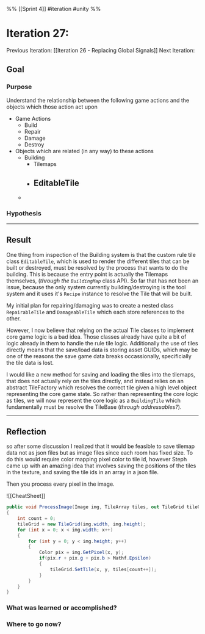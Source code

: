 %%
[[Sprint 4]] #iteration #unity
%%
# Iteration 27:
Previous Iteration: [[Iteration 26 - Replacing Global Signals]]
Next Iteration: 


## Goal


### Purpose
Understand the relationship between the following game actions and the objects which those action act upon
- Game Actions
	- Build
	- Repair
	- Damage
	- Destroy
- Objects which are related (in any way) to these actions
	- Building
		- Tilemaps
		- EditableTile
			- 
	- 

### Hypothesis


----
## Result

One thing from inspection of the Building system is that the custom rule tile class `EditableTile`, which is used to render the different tiles that can be built or destroyed, must be resolved by the process that wants to do the building.  This is because the entry point is actually the Tilemaps themselves, (*through the `BuildingMap`* class API).  So far that has not been an issue, because the only system currently building/destroying is the tool system and it uses it's `Recipe` instance to resolve the Tile that will be built.  

My initial plan for repairing/damaging was to create a nested class `RepairableTile` and `DamageableTile` which each store references to the other.  

However, I now believe that relying on the actual Tile classes to implement core game logic is a bad idea.  Those classes already have quite a bit of logic already in them to handle the rule tile logic.  Additionally the use of tiles directly means that the save/load data is storing asset GUIDs, which may be one of the reasons the save game data breaks occassionally, specificially the tile data is lost.

I would like a new method for saving and loading the tiles into the tilemaps, that does not actually rely on the tiles directly, and instead relies on an abstract TileFactory which resolves the correct tile given a high level object representing the core game state.  So rather than representing the core logic as tiles, we will now represent the core logic as a `BuildingTile` which fundamentally must be resolve the TileBase (*through addressables?*).


----
## Reflection

so after some discussion I realized that it would be feasible to save tilemap data not as json files but as image files since each room has fixed size.  To do this would require color mapping pixel color to tile id, however Steph came up with an amazing idea that involves saving the positions of the tiles in the texture, and saving the tile ids in an array in a json file.

Then you process every pixel in the image.  

![[CheatSheet]]
```cs
public void ProcessImage(Image img, TileArray tiles, out TileGrid tileGrid)
{
	int count = 0;
	tileGrid = new TileGrid(img.width, img.height);
	for (int x = 0; x < img.width; x++)
	{
		for (int y = 0; y < img.height; y++)
		{
			Color pix = img.GetPixel(x, y);
			if(pix.r + pix.g + pix.b > Mathf.Epsilon)
			{
				tileGrid.SetTile(x, y, tiles[count++]);
			}
		}
	}
}
```

### What was learned or accomplished?


### Where to go now?

